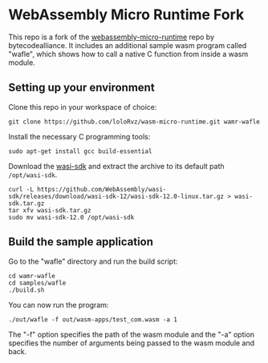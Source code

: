 WebAssembly Micro Runtime Fork
=========================


This repo is a fork of the [webassembly-micro-runtime](https://github.com/bytecodealliance/wasm-micro-runtime)
repo by bytecodealliance. It includes an additional sample wasm program called "wafle", 
which shows how to call a native C function from inside a wasm module.

## Setting up your environment

Clone this repo in your workspace of choice:
```
git clone https://github.com/loloRvz/wasm-micro-runtime.git wamr-wafle
```

Install the necessary C programming tools:
```
sudo apt-get install gcc build-essential
```

Download the [wasi-sdk](https://github.com/WebAssembly/wasi-sdk/releases)
and extract the archive to its default path ```/opt/wasi-sdk```.
```
curl -L https://github.com/WebAssembly/wasi-sdk/releases/download/wasi-sdk-12/wasi-sdk-12.0-linux.tar.gz > wasi-sdk.tar.gz
tar xfv wasi-sdk.tar.gz
sudo mv wasi-sdk-12.0 /opt/wasi-sdk
```

## Build the sample application 

Go to the "wafle" directory and run the build script:
```
cd wamr-wafle
cd samples/wafle
./build.sh
```
You can now run the program:
```
./out/wafle -f out/wasm-apps/test_com.wasm -a 1
```

The "-f" option specifies the path of the wasm module and the "-a" option
specifies the number of arguments being passed to the wasm module and back.
